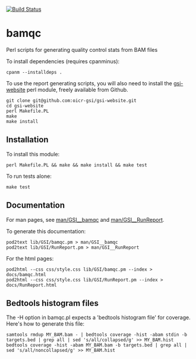 [![Build Status](https://travis-ci.org/oicr-gsi/bamqc.svg)](https://travis-ci.org/oicr-gsi/bamqc)

# bamqc
Perl scripts for generating quality control stats from BAM files

To install dependencies (requires cpanminus): 

    cpanm --installdeps .

To use the report generating scripts, you will also need to install the [gsi-website](https://github.com/oicr-gsi/gsi-website)  perl module, freely available from Github.

    git clone git@github.com:oicr-gsi/gsi-website.git
    cd gsi-website
    perl Makefile.PL
    make
    make install

## Installation

To install this module:

    perl Makefile.PL && make && make install && make test
    
To run tests alone:

    make test
    


## Documentation

For man pages, see [man/GSI__bamqc](man/GSI__bamqc) and [man/GSI__RunReport](man/GSI__RunReport).

To generate this documentation:

    pod2text lib/GSI/bamqc.pm > man/GSI__bamqc
    pod2text lib/GSI/RunReport.pm > man/GSI__RunReport

For the html pages:

    pod2html --css css/style.css lib/GSI/bamqc.pm --index > docs/bamqc.html
    pod2html --css css/style.css lib/GSI/RunReport.pm --index > docs/RunReport.html


## Bedtools histogram files

The -H option in bamqc.pl expects a 'bedtools histogram file' for coverage. Here's how to generate this file:

    samtools rmdup MY_BAM.bam - | bedtools coverage -hist -abam stdin -b targets.bed | grep all | sed 's/all/collapsed/g' >> MY_BAM.hist
    bedtools coverage -hist -abam MY_BAM.bam -b targets.bed | grep all | sed 's/all/noncollapsed/g' >> MY_BAM.hist

